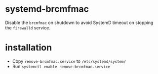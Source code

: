 # systemd-brcmfmac
Disable the `brcmfmac` on shutdown to avoid SystemD timeout on stopping the `firewalld` service.

# installation
- Copy `remove-brcmfmac.service` to `/etc/systemd/system/`
- Run `systemctl enable remove-brcmfmac.service`
